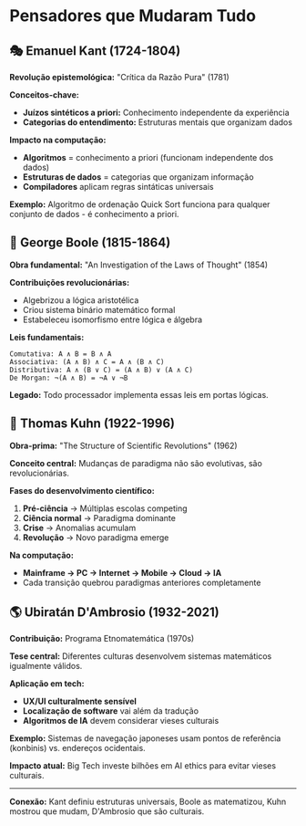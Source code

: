 # Pensadores que Mudaram Tudo

## 🎭 **Emanuel Kant (1724-1804)**
**Revolução epistemológica:** "Crítica da Razão Pura" (1781)

**Conceitos-chave:**
- **Juízos sintéticos a priori:** Conhecimento independente da experiência
- **Categorias do entendimento:** Estruturas mentais que organizam dados

**Impacto na computação:**
- **Algoritmos** = conhecimento a priori (funcionam independente dos dados)
- **Estruturas de dados** = categorias que organizam informação
- **Compiladores** aplicam regras sintáticas universais

**Exemplo:** Algoritmo de ordenação Quick Sort funciona para qualquer conjunto de dados - é conhecimento a priori.

## 🔢 **George Boole (1815-1864)**
**Obra fundamental:** "An Investigation of the Laws of Thought" (1854)

**Contribuições revolucionárias:**
- Algebrizou a lógica aristotélica
- Criou sistema binário matemático formal
- Estabeleceu isomorfismo entre lógica e álgebra

**Leis fundamentais:**
```
Comutativa: A ∧ B = B ∧ A
Associativa: (A ∧ B) ∧ C = A ∧ (B ∧ C)
Distributiva: A ∧ (B ∨ C) = (A ∧ B) ∨ (A ∧ C)
De Morgan: ¬(A ∧ B) = ¬A ∨ ¬B
```

**Legado:** Todo processador implementa essas leis em portas lógicas.

## 🔄 **Thomas Kuhn (1922-1996)**
**Obra-prima:** "The Structure of Scientific Revolutions" (1962)

**Conceito central:** Mudanças de paradigma não são evolutivas, são revolucionárias.

**Fases do desenvolvimento científico:**
1. **Pré-ciência** → Múltiplas escolas competing
2. **Ciência normal** → Paradigma dominante
3. **Crise** → Anomalias acumulam
4. **Revolução** → Novo paradigma emerge

**Na computação:**
- **Mainframe → PC → Internet → Mobile → Cloud → IA**
- Cada transição quebrou paradigmas anteriores completamente

## 🌎 **Ubiratán D'Ambrosio (1932-2021)**
**Contribuição:** Programa Etnomatemática (1970s)

**Tese central:** Diferentes culturas desenvolvem sistemas matemáticos igualmente válidos.

**Aplicação em tech:**
- **UX/UI culturalmente sensível**
- **Localização de software** vai além da tradução
- **Algoritmos de IA** devem considerar vieses culturais

**Exemplo:** Sistemas de navegação japoneses usam pontos de referência (konbinis) vs. endereços ocidentais.

**Impacto atual:** Big Tech investe bilhões em AI ethics para evitar vieses culturais.

---
**Conexão:** Kant definiu estruturas universais, Boole as matematizou, Kuhn mostrou que mudam, D'Ambrosio que são culturais.
